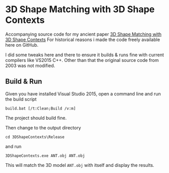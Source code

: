 # 3D Shape Matching with 3D Shape Contexts 

Accompanying source code for my ancient paper [3D Shape Matching with 3D Shape Contexts](http://cg.cs.uni-bonn.de/en/publications/paper-details/koertgen-2003-3d/)
For historical reasons i made the code freely available here on GitHub. 

I did some tweaks here and there to ensure it builds & runs fine with current compilers like VS2015 C++.
Other than that the original source code from 2003 was not modified.

## Build & Run

Given you have installed Visual Studio 2015, open a command line and run the build script

    build.bat [/t:Clean;Build /v:m]

The project should build fine. 

Then change to the output directory

    cd 3DShapeContexts\Release

and run 

    3DShapeContexts.exe ANT.obj ANT.obj

This will match the 3D model `ANT.obj` with itself and display the results.
